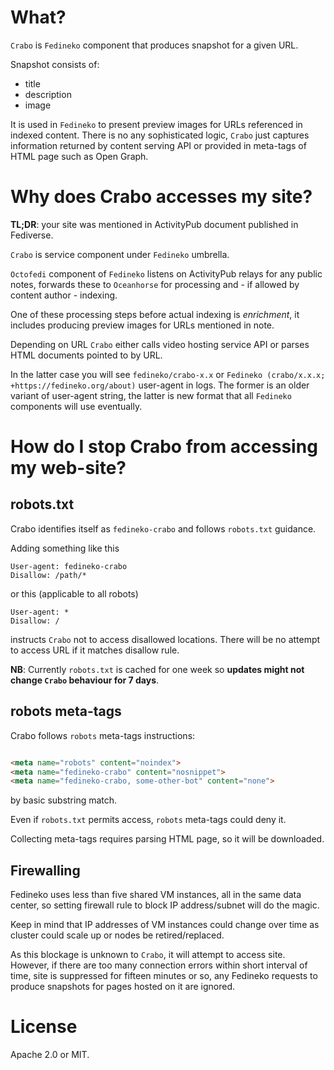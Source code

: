 # What?

`Crabo` is `Fedineko` component that produces snapshot for a given URL.

Snapshot consists of:

* title
* description
* image

It is used in `Fedineko` to present preview images for URLs referenced in
indexed content. There is no any sophisticated logic, `Crabo` just
captures information returned by content serving API or provided
in meta-tags of HTML page such as Open Graph.

# Why does Crabo accesses my site?

**TL;DR**: your site was mentioned in ActivityPub document published
in Fediverse.

`Crabo` is service component under `Fedineko` umbrella.

`Octofedi` component of `Fedineko` listens on ActivityPub relays
for any public notes, forwards these to `Oceanhorse` for processing
and - if allowed by content author - indexing.

One of these processing steps before actual indexing is _enrichment_,
it includes producing preview images for URLs mentioned in note.

Depending on URL `Crabo` either calls video
hosting service API or parses HTML documents pointed to by URL.

In the latter case you will see `fedineko/crabo-x.x` or
`Fedineko (crabo/x.x.x; +https://fedineko.org/about)` user-agent in logs.
The former is an older variant of user-agent string, the latter is new format
that all `Fedineko` components will use eventually.

# How do I stop Crabo from accessing my web-site?

## robots.txt

Crabo identifies itself as `fedineko-crabo` and follows `robots.txt` guidance.

Adding something like this

```text
User-agent: fedineko-crabo
Disallow: /path/*
```

or this (applicable to all robots)

```text
User-agent: *
Disallow: /
```

instructs `Crabo` not to access disallowed locations. There will be no attempt
to access URL if it matches disallow rule.

**NB**: Currently `robots.txt` is cached for one week so **updates might
not change `Crabo` behaviour for 7 days**.

## robots meta-tags

Crabo follows `robots` meta-tags instructions:

```html

<meta name="robots" content="noindex">
<meta name="fedineko-crabo" content="nosnippet">
<meta name="fedineko-crabo, some-other-bot" content="none">
```

by basic substring match.

Even if `robots.txt` permits access, `robots` meta-tags could deny it.

Collecting meta-tags requires parsing HTML page, so it will be downloaded.

## Firewalling

Fedineko uses less than five shared VM instances, all in the same data center,
so setting firewall rule to block IP address/subnet will do the magic.

Keep in mind that IP addresses of VM instances could change over time as
cluster could scale up or nodes be retired/replaced.

As this blockage is unknown to `Crabo`, it will attempt
to access site. However, if there are too many connection errors
within short interval of time, site is suppressed for fifteen minutes or so,
any Fedineko requests to produce snapshots for pages hosted on it are ignored.

# License

Apache 2.0 or MIT.